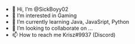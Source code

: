 - 👋 Hi, I’m @SickBoyy02
- 👀 I’m interested in Gaming
- 🌱 I’m currently learning Java, JavaSript, Python
- 💞️ I’m looking to collaborate on ...
- 📫 How to reach me Krisz#9937 (Discord)

<!---
SickBoyy02/SickBoyy02 is a ✨ special ✨ repository because its `README.md` (this file) appears on your GitHub profile.
You can click the Preview link to take a look at your changes.
--->
